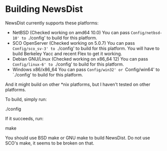 # Building NewsDist                                                      

NewsDist currently supports these platforms:
 - NetBSD             (Checked working on amd64 10.0)
   You can pass `Config/netbsd-10' to `./config' to build for this platform.
 - SCO OpenServer     (Checked working on 5.0.7)
   You can pass `Config/sco_sv-3' to `./config' to build for this platform.
   You will have to build Berkeley Yacc and recent Flex to get it working.
 - Debian GNU/Linux   (Checked working on x86_64 12)
   You can pass `Config/linux-6' to `./config' to build for this platform.
 - Windows x86/x86_64
   You can pass `Config/win32' or `Config/win64' to `./config' to build for this platform.

And it might build on other *nix platforms, but I haven't tested on other platforms.

To build, simply run:

  ./config

If it succeeds, run:

  make

You should use BSD make or GNU make to build NewsDist. Do not use SCO's make, it seems to be broken on that.
